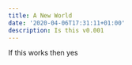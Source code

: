 ```yaml
---
title: A New World
date: '2020-04-06T17:31:11+01:00'
description: Is this v0.001
---
```

If this works then yes
